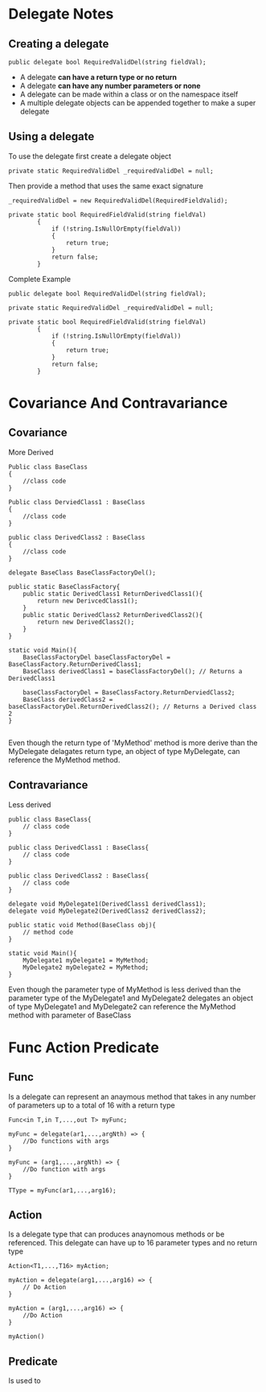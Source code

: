 # Delegate Notes  

## Creating a delegate  
```
public delegate bool RequiredValidDel(string fieldVal);
```
- A delegate **can have a return type or no return**
- A delegate **can have any number parameters or none**
- A delegate can be made within a class or on the namespace itself
- A multiple delegate objects can be appended together to make a super delegate

## Using a delegate  
To use the delegate first create a delegate object  
```
private static RequiredValidDel _requiredValidDel = null;

```

Then provide a method that uses the same exact signature  
```
_requiredValidDel = new RequiredValidDel(RequiredFieldValid);

private static bool RequiredFieldValid(string fieldVal)
        {
            if (!string.IsNullOrEmpty(fieldVal))
            {
                return true;
            }
            return false;
        }
```


Complete Example  
```
public delegate bool RequiredValidDel(string fieldVal);

private static RequiredValidDel _requiredValidDel = null;

private static bool RequiredFieldValid(string fieldVal)
        {
            if (!string.IsNullOrEmpty(fieldVal))
            {
                return true;
            }
            return false;
        }
```



# Covariance And Contravariance

## Covariance  
More Derived


```
Public class BaseClass
{
    //class code
}

Public class DerviedClass1 : BaseClass
{
    //class code
}

public class DerivedClass2 : BaseClass
{
    //class code
}

delegate BaseClass BaseClassFactoryDel();

public static BaseClassFactory{
    public static DerivedClass1 ReturnDerivedClass1(){
        return new DerivcedClass1();
    }
    public static DerivedClass2 ReturnDerivedClass2(){
        return new DerivedClass2();
    }
}

static void Main(){
    BaseClassFactoryDel baseClassFactoryDel = BaseClassFactory.ReturnDerivedClass1;
    BaseClass derivedClass1 = baseClassFactoryDel(); // Returns a DerivedClass1

    baseClassFactoryDel = BaseClassFactory.ReturnDerviedClass2;
    BaseClass derivedClass2 = baseClassFactoryDel.ReturnDerivedClass2(); // Returns a Derived class 2
}


```

Even though the return type of 'MyMethod' method is more derive than the MyDelegate 
delagates return type, an object of type MyDelegate, can reference the MyMethod method.




## Contravariance  
Less derived


```
public class BaseClass{
    // class code
}

public class DerivedClass1 : BaseClass{
    // class code
}

public class DerivedClass2 : BaseClass{
    // class code
}

delegate void MyDelegate1(DerivedClass1 derivedClass1);
delegate void MyDelegate2(DerivedClass2 derivedClass2);

public static void Method(BaseClass obj){
    // method code
}

static void Main(){
    MyDelegate1 myDelegate1 = MyMethod;
    MyDelegate2 myDelegate2 = MyMethod;
}
```  

Even though the parameter type of MyMethod is less derived than the parameter type of the MyDelegate1 and MyDelegate2 delegates an object of type MyDelegate1 and MyDelegate2 can reference the MyMethod method with parameter of BaseClass



# Func Action Predicate  

## Func  
Is a delegate can represent an anaymous method that takes in any number of parameters up to a total of 16 with a return type  
```
Func<in T,in T,...,out T> myFunc;

myFunc = delegate(ar1,...,argNth) => {
    //Do functions with args
}

myFunc = (arg1,...,argNth) => {
    //Do function with args
}

TType = myFunc(ar1,...,arg16);
```

## Action  
Is a delegate type that can produces anaynomous methods or be referenced. This delegate can have up to 16 parameter types and no return type   
```
Action<T1,...,T16> myAction;

myAction = delegate(arg1,...,arg16) => {
    // Do Action
}

myAction = (arg1,...,arg16) => {
    //Do Action
}

myAction()
```

## Predicate  
Is used to 